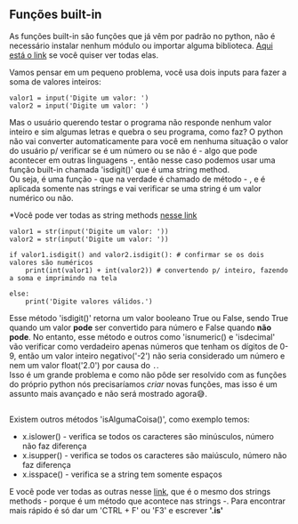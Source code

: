 ## **Funções built-in**

As funções built-in são funções que já vêm por padrão no python, não é necessário instalar nenhum módulo ou importar alguma biblioteca. [Aqui está o link](https://docs.python.org/3/library/functions.html) se você quiser ver todas elas. 

Vamos pensar em um pequeno problema, você usa dois inputs para fazer a soma de valores inteiros:

```
valor1 = input('Digite um valor: ') 
valor2 = input('Digite um valor: ') 
```

Mas o usuário querendo testar o programa não responde nenhum valor inteiro e sim algumas letras e quebra o seu programa, como faz? O python não vai converter automaticamente para você em nenhuma situação o valor do usuário p/ verificar se é um número ou se não é - algo que pode acontecer em outras linguagens -, então nesse caso podemos usar uma função built-in chamada 'isdigit()' que é uma string method.     
Ou seja, é uma função - que na verdade é chamado de método - , e é aplicada somente nas strings e vai verificar se uma string é um valor numérico ou não.

*Você pode ver todas as string methods [nesse link](https://docs.python.org/3/library/stdtypes.html#string-methods) 

```
valor1 = str(input('Digite um valor: ')) 
valor2 = str(input('Digite um valor: ')) 

if valor1.isdigit() and valor2.isdigit(): # confirmar se os dois valores são numéricos
	print(int(valor1) + int(valor2)) # convertendo p/ inteiro, fazendo a soma e imprimindo na tela 

else:
	print('Digite valores válidos.')
``` 

Esse método 'isdigit()' retorna um valor booleano True ou False, sendo True quando um valor **pode** ser convertido para número e False quando **não pode**. No entanto, esse método e outros como 'isnumeric() e 'isdecimal' vão verificar como verdadeiro apenas números que tenham os dígitos de 0-9, então um valor inteiro negativo('-2') não seria considerado um número e nem um valor float('2.0') por causa do `.`.   
Isso é um grande problema e como não pôde ser resolvido com as funções do próprio python nós precisaríamos *criar* novas funções, mas isso é um assunto mais avançado e não será mostrado agora😅. 

## 

Existem outros métodos 'isAlgumaCoisa()', como exemplo temos:

- x.islower() - verifica se todos os caracteres são minúsculos, número não faz diferença                                         
- x.isupper() - verifica se todos os caracteres são maiúsculo, número não faz diferença                                            
- x.isspace() - verifica se a string tem somente espaços

E você pode ver todas as outras nesse [link](https://docs.python.org/3/library/stdtypes.html#string-methods), que é o mesmo dos strings methods - porque é um método que acontece nas strings -. Para encontrar mais rápido é só dar um 'CTRL + F' ou 'F3' e escrever **'.is'** 
